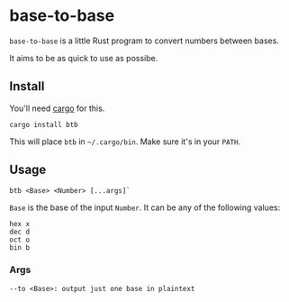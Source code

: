 # base-to-base

`base-to-base` is a little Rust program to convert numbers between bases.

It aims to be as quick to use as possibe.

## Install

You'll need [cargo](https://doc.rust-lang.org/cargo/getting-started/installation.html) for this.

```
cargo install btb
```

This will place `btb` in `~/.cargo/bin`. Make sure it's in your `PATH`.

## Usage

```
btb <Base> <Number> [...args]`
```

`Base` is the base of the input `Number`. It can be any of the following values:

```
hex x
dec d
oct o
bin b
```

### Args

```
--to <Base>: output just one base in plaintext
```
